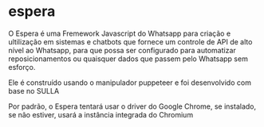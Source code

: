 # espera
O Espera é uma Fremework Javascript do Whatsapp para criação e ultilização em sistemas e chatbots que fornece um controle de API de alto nível ao Whatsapp, para que possa ser configurado para automatizar reposicionamentos ou quaisquer dados que passem pelo Whatsapp sem esforço.

Ele é construído usando o manipulador  puppeteer e foi desenvolvido com base no SULLA

Por padrão, o Espera tentará usar o driver do Google Chrome, se instalado, se não estiver, usará a instância integrada do Chromium
